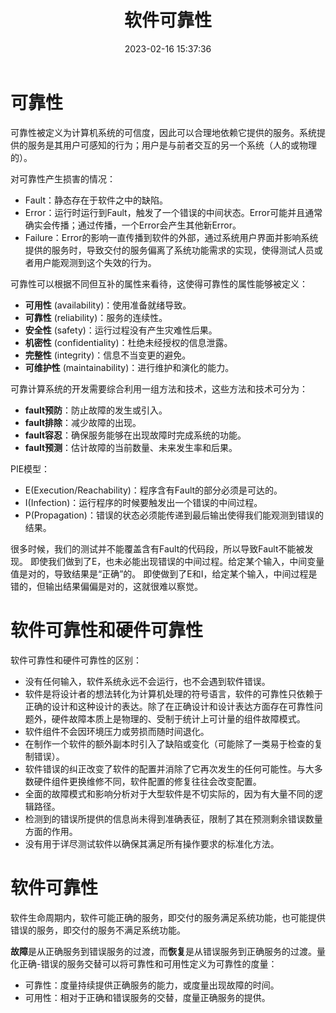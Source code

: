 ﻿---
title: 软件可靠性
date: 2023-02-16 15:37:36
summary: 本文分享软件可靠性的相关内容。
tags:
- 软件质量
- 软件工程
categories:
- 软件工程
---

# 可靠性

可靠性被定义为计算机系统的可信度，因此可以合理地依赖它提供的服务。系统提供的服务是其用户可感知的行为；用户是与前者交互的另一个系统（人的或物理的）。

对可靠性产生损害的情况：
- Fault：静态存在于软件之中的缺陷。
- Error：运行时运行到Fault，触发了一个错误的中间状态。Error可能并且通常确实会传播；通过传播，一个Error会产生其他新Error。
- Failure：Error的影响一直传播到软件的外部，通过系统用户界面并影响系统提供的服务时，导致交付的服务偏离了系统功能需求的实现，使得测试人员或者用户能观测到这个失效的行为。

可靠性可以根据不同但互补的属性来看待，这使得可靠性的属性能够被定义：
- **可用性** (availability)：使用准备就绪导致。
- **可靠性** (reliability)：服务的连续性。
- **安全性** (safety)：运行过程没有产生灾难性后果。
- **机密性** (confidentiality)：杜绝未经授权的信息泄露。
- **完整性** (integrity)：信息不当变更的避免。
- **可维护性** (maintainability)：进行维护和演化的能力。

可靠计算系统的开发需要综合利用一组方法和技术，这些方法和技术可分为：
- **fault预防**：防止故障的发生或引入。
- **fault排除**：减少故障的出现。
- **fault容忍**：确保服务能够在出现故障时完成系统的功能。
- **fault预测**：估计故障的当前数量、未来发生率和后果。

PIE模型：
- E(Execution/Reachability)：程序含有Fault的部分必须是可达的。
- I(Infection)：运行程序的时候要触发出一个错误的中间过程。
- P(Propagation)：错误的状态必须能传递到最后输出使得我们能观测到错误的结果。

很多时候，我们的测试并不能覆盖含有Fault的代码段，所以导致Fault不能被发现。
即使我们做到了E，也未必能出现错误的中间过程。给定某个输入，中间变量值是对的，导致结果是“正确”的。
即使做到了E和I，给定某个输入，中间过程是错的，但输出结果偏偏是对的，这就很难以察觉。

# 软件可靠性和硬件可靠性

软件可靠性和硬件可靠性的区别：
- 没有任何输入，软件系统永远不会运行，也不会遇到软件错误。
- 软件是将设计者的想法转化为计算机处理的符号语言，软件的可靠性只依赖于正确的设计和这种设计的表达。除了在正确设计和设计表达方面存在可靠性问题外，硬件故障本质上是物理的、受制于统计上可计量的组件故障模式。
- 软件组件不会因环境压力或劳损而随时间退化。
- 在制作一个软件的额外副本时引入了缺陷或变化（可能除了一类易于检查的复制错误）。
- 软件错误的纠正改变了软件的配置并消除了它再次发生的任何可能性。与大多数硬件组件更换维修不同，软件配置的修复往往会改变配置。
- 全面的故障模式和影响分析对于大型软件是不切实际的，因为有大量不同的逻辑路径。
- 检测到的错误所提供的信息尚未得到准确表征，限制了其在预测剩余错误数量方面的作用。 
- 没有用于详尽测试软件以确保其满足所有操作要求的标准化方法。

# 软件可靠性

软件生命周期内，软件可能正确的服务，即交付的服务满足系统功能，也可能提供错误的服务，即交付的服务不满足系统功能。

**故障**是从正确服务到错误服务的过渡，而**恢复**是从错误服务到正确服务的过渡。量化正确-错误的服务交替可以将可靠性和可用性定义为可靠性的度量：
- 可靠性：度量持续提供正确服务的能力，或度量出现故障的时间。
- 可用性：相对于正确和错误服务的交替，度量正确服务的提供。
